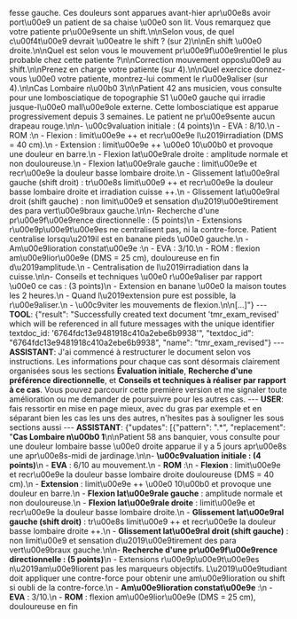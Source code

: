 fesse gauche. Ces douleurs sont apparues avant-hier apr\u00e8s avoir port\u00e9 un patient de sa chaise \u00e0 son lit. Vous remarquez que votre patiente pr\u00e9sente un shift.\n\nSelon vous, de quel c\u00f4t\u00e9 devrait \u00eatre le shift ? (sur 2)\n\nEn shift \u00e0 droite.\n\nQuel est selon vous le mouvement pr\u00e9f\u00e9rentiel le plus probable chez cette patiente ?\n\nCorrection mouvement oppos\u00e9 au shift.\n\nPrenez en charge votre patiente (sur 4).\n\nQuel exercice donnez-vous \u00e0 votre patiente, montrez-lui comment le r\u00e9aliser (sur 4).\n\nCas Lombaire n\u00b0 3\n\nPatient 42 ans musicien, vous consulte pour une lombosciatique de topographie S1 \u00e0 gauche qui irradie jusque-l\u00e0 mall\u00e9ole externe. Cette lombosciatique est apparue progressivement depuis 3 semaines. Le patient ne pr\u00e9sente aucun drapeau rouge.\n\n- \u00c9valuation initiale : (4 points)\n - EVA : 8/10.\n - ROM :\n - Flexion : limit\u00e9e ++ et recr\u00e9e l\u2019irradiation (DMS = 40 cm).\n - Extension : limit\u00e9e ++ \u00e0 10\u00b0 et provoque une douleur en barre.\n - Flexion lat\u00e9rale droite : amplitude normale et non douloureuse.\n - Flexion lat\u00e9rale gauche : limit\u00e9e et recr\u00e9e la douleur basse lombaire droite.\n - Glissement lat\u00e9ral gauche (shift droit) : tr\u00e8s limit\u00e9 ++ et recr\u00e9e la douleur basse lombaire droite et irradiation cuisse ++.\n - Glissement lat\u00e9ral droit (shift gauche) : non limit\u00e9 et sensation d\u2019\u00e9tirement des para vert\u00e9braux gauche.\n\n- Recherche d'une pr\u00e9f\u00e9rence directionnelle : (5 points)\n - Extensions r\u00e9p\u00e9t\u00e9es ne centralisent pas, ni la contre-force. Patient centralise lorsqu\u2019il est en banane pieds \u00e0 gauche.\n - Am\u00e9lioration constat\u00e9e :\n - EVA : 3/10.\n - ROM : flexion am\u00e9lior\u00e9e (DMS = 25 cm), douloureuse en fin d\u2019amplitude.\n - Centralisation de l\u2019irradiation dans la cuisse.\n\n- Conseils et techniques \u00e0 r\u00e9aliser par rapport \u00e0 ce cas : (3 points)\n - Extension en banane \u00e0 la maison toutes les 2 heures.\n - Quand l\u2019extension pure est possible, la r\u00e9aliser.\n - \u00c9viter les mouvements de flexion.\n\n[...]"} --- **TOOL**: {"result": "Successfully created text document 'tmr_exam_revised' which will be referenced in all future messages with the unique identifier textdoc_id: '6764fdc13e9481918c410a2ebe6b9938'", "textdoc_id": "6764fdc13e9481918c410a2ebe6b9938", "name": "tmr_exam_revised"} --- **ASSISTANT**: J'ai commencé à restructurer le document selon vos instructions. Les informations pour chaque cas sont désormais clairement organisées sous les sections **Évaluation initiale**, **Recherche d'une préférence directionnelle**, et **Conseils et techniques à réaliser par rapport à ce cas**. Vous pouvez parcourir cette première version et me signaler toute amélioration ou me demander de poursuivre pour les autres cas. --- **USER**: fais ressortir en mise en page mieux, avec du gras par exemple et en séparant bien les cas les uns des autres, n'hesites pas à souligner les sous sections aussi --- **ASSISTANT**: {"updates": [{"pattern": ".*", "replacement": "**Cas Lombaire n\u00b0 1**\n\nPatient 58 ans banquier, vous consulte pour une douleur lombaire basse \u00e0 droite apparue il y a 5 jours apr\u00e8s une apr\u00e8s-midi de jardinage.\n\n- **\u00c9valuation initiale : (4 points)**\n - **EVA** : 6/10 au mouvement.\n - **ROM** :\n - **Flexion** : limit\u00e9e et recr\u00e9e la douleur basse lombaire droite douloureuse (DMS = 40 cm).\n - **Extension** : limit\u00e9e ++ \u00e0 10\u00b0 et provoque une douleur en barre.\n - **Flexion lat\u00e9rale gauche** : amplitude normale et non douloureuse.\n - **Flexion lat\u00e9rale droite** : limit\u00e9e et recr\u00e9e la douleur basse lombaire droite.\n - **Glissement lat\u00e9ral gauche (shift droit)** : tr\u00e8s limit\u00e9 ++ et recr\u00e9e la douleur basse lombaire droite ++.\n - **Glissement lat\u00e9ral droit (shift gauche)** : non limit\u00e9 et sensation d\u2019\u00e9tirement des para vert\u00e9braux gauche.\n\n- **Recherche d'une pr\u00e9f\u00e9rence directionnelle : (5 points)**\n - Extensions r\u00e9p\u00e9t\u00e9es n\u2019am\u00e9liorent pas les marqueurs objectifs. L\u2019\u00e9tudiant doit appliquer une contre-force pour obtenir une am\u00e9lioration ou shift si oubli de la contre-force.\n - **Am\u00e9lioration constat\u00e9e** :\n - **EVA** : 3/10.\n - **ROM** : flexion am\u00e9lior\u00e9e (DMS = 25 cm), douloureuse en fin